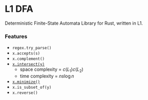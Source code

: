 # L1 DFA
Deterministic Finite-State Automata Library for Rust, written in L1.

### Features

- `regex.try_parse()`
- `x.accepts(s)`
- `x.complement()`
- [`x.intersect(y)`](https://math.stackexchange.com/questions/1166225/checking-understanding-of-dfa-regular-operations-intersection-and-star)
  - space complexity = $c(L_1)c(L_2)$
  - time complexity = $ns\log n$
- [`x.minimize()`](https://en.wikipedia.org/wiki/DFA_minimization)
- `x.is_subset_of(y)`
- `x.reverse()`

